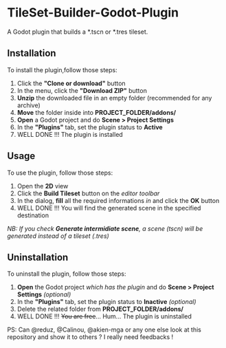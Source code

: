 # TileSet-Builder-Godot-Plugin
A Godot plugin that builds a *.tscn or *.tres tileset.

## Installation
To install the plugin,follow those steps:
1. Click the **"Clone or download"** button
2. In the menu, click the **"Download ZIP"** button
3. **Unzip** the downloaded file in an empty folder (recommended for any archive)
4. **Move** the folder inside into **PROJECT_FOLDER/addons/**
5. **Open** a Godot project and do **Scene > Project Settings**
6. In the **"Plugins"** tab, set the plugin status to **Active**
7. WELL DONE !!! The plugin is installed
	
## Usage
To use the plugin, follow those steps:
1. Open the **2D** view
2. Click the **Build Tileset** button on the _editor toolbar_
3. In the dialog, **fill** all the required informations _in_ and click the **OK** button
4. WELL DONE !!! You will find the generated scene in the specified destination

_NB: If you check **Generate intermidiate scene**, a scene (*tscn) will be generated instead of a tileset (*.tres)_

## Uninstallation
To uninstall the plugin, follow those steps:
1. **Open** the Godot project _which has the plugin_ and do **Scene > Project Settings** _(optional)_
2. In the **"Plugins"** tab, set the plugin status to **Inactive** _(optional)_
3. Delete the related folder from **PROJECT_FOLDER/addons/**
7. WELL DONE !!! ~~You are free~~... Hum... The plugin is uninstalled

PS: Can @reduz, @Calinou, @akien-mga or any one else look at this repository and show it to others ? I really need feedbacks !
